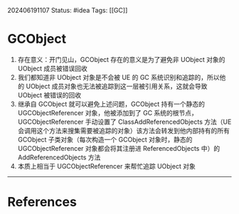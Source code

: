 202406191107
Status: #idea
Tags:  [[GC]]
# GCObject
1. 存在意义：开门见山，GCObject 存在的意义是为了避免非 UObject 对象的 UObject 成员被错误回收
2. 我们都知道非 UObject 对象是不会被 UE 的 GC 系统识别和追踪的，所以他的 UObject 成员对象也无法被追踪到这一层被引用关系，这就会导致 UObject 被错误的回收
3. 继承自 GCObject 就可以避免上述问题，GCObject 持有一个静态的 UGCObjectReferencer 对象，他被添加到了 GC 系统的根节点，UGCObjectReferencer 手动设置了 ClassAddReferencedObjects 方法（UE 会调用这个方法来搜集需要被追踪的对象）该方法会转发到他内部持有的所有 GCObject 子类对象（每次构造一个 GCObject 对象时，静态的 UGCObjectReferencer 对象都会将其注册进 ReferencedObjects 中）的 AddReferencedObjects 方法
4.  本质上相当于 UGCObjectReferencer 来帮忙追踪 UObject 对象

---
# References